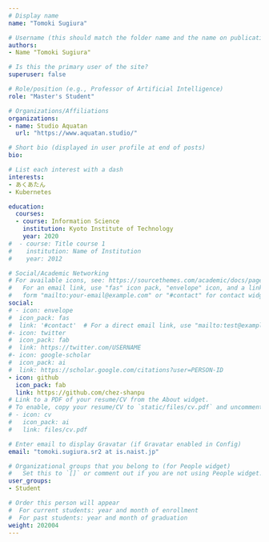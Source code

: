 ```yaml
---
# Display name
name: "Tomoki Sugiura"

# Username (this should match the folder name and the name on publications)
authors:
- Name "Tomoki Sugiura"

# Is this the primary user of the site?
superuser: false

# Role/position (e.g., Professor of Artificial Intelligence)
role: "Master's Student"

# Organizations/Affiliations
organizations:
- name: Studio Aquatan
  url: "https://www.aquatan.studio/"

# Short bio (displayed in user profile at end of posts)
bio:  

# List each interest with a dash
interests:
- あくあたん
- Kubernetes

education:
  courses:
  - course: Information Science 
    institution: Kyoto Institute of Technology
    year: 2020
#  - course: Title course 1
#    institution: Name of Institution
#    year: 2012

# Social/Academic Networking
# For available icons, see: https://sourcethemes.com/academic/docs/page-builder/#icons
#   For an email link, use "fas" icon pack, "envelope" icon, and a link in the
#   form "mailto:your-email@example.com" or "#contact" for contact widget.
social:
# - icon: envelope
#  icon_pack: fas
#  link: '#contact'  # For a direct email link, use "mailto:test@example.org".
#- icon: twitter
#  icon_pack: fab
#  link: https://twitter.com/USERNAME
#- icon: google-scholar
#  icon_pack: ai
#  link: https://scholar.google.com/citations?user=PERSON-ID
- icon: github
  icon_pack: fab
  link: https://github.com/chez-shanpu
# Link to a PDF of your resume/CV from the About widget.
# To enable, copy your resume/CV to `static/files/cv.pdf` and uncomment the lines below.
# - icon: cv
#   icon_pack: ai
#   link: files/cv.pdf

# Enter email to display Gravatar (if Gravatar enabled in Config)
email: "tomoki.sugiura.sr2 at is.naist.jp"

# Organizational groups that you belong to (for People widget)
#   Set this to `[]` or comment out if you are not using People widget.
user_groups:
- Student

# Order this person will appear
#  For current students: year and month of enrollment
#  For past students: year and month of graduation
weight: 202004
---
```

